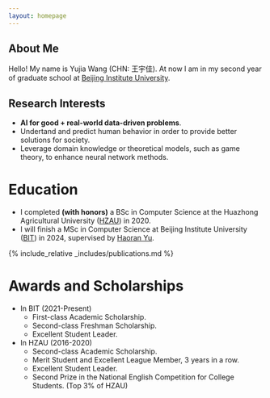 ```yaml
---
layout: homepage
---
```


## About Me

Hello! My name is Yujia Wang (CHN: 王宇佳). At now I am in my second year of graduate school at [Beijing Institute University](https://english.bit.edu.cn/).  

## Research Interests

- **AI for good + real-world data-driven problems**.
- Undertand and predict human behavior in order to provide better solutions for society.
- Leverage domain knowledge or theoretical models, such as game theory, to enhance neural network methods.

Education
======
- I completed **(with honors)** a BSc in Computer Science at the Huazhong Agricultural University ([HZAU](http://www.hzau.edu.cn/en/HOME.htm)) in 2020. 
- I will finish a MSc in Computer Science at Beijing Institute University ([BIT](https://english.bit.edu.cn/)) in 2024, supervised by <a href = "https://scholar.google.com/citations?hl=en&user=-vZRFXgAAAAJ">Haoran Yu</a>.

{% include_relative _includes/publications.md %}

Awards and Scholarships 
======
- In BIT (2021-Present)
  - First-class Academic Scholarship.
  - Second-class Freshman Scholarship.
  - Excellent Student Leader.
- In HZAU (2016-2020)
  - Second-class Academic Scholarship.
  - Merit Student and Excellent League Member, 3 years in a row. 
  - Excellent Student Leader.
  - Second Prize in the National English Competition for College Students. (Top 3% of HZAU)


<!-- {% include_relative _includes/services.md %} -->
